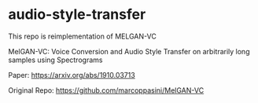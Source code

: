 # audio-style-transfer
This repo is reimplementation of MELGAN-VC

MelGAN-VC: Voice Conversion and Audio Style Transfer on arbitrarily long samples using Spectrograms

Paper: https://arxiv.org/abs/1910.03713

Original Repo: https://github.com/marcoppasini/MelGAN-VC